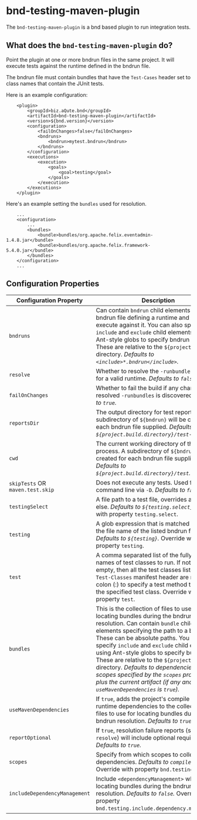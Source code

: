 # bnd-testing-maven-plugin

The `bnd-testing-maven-plugin` is a bnd based plugin to run integration tests.

## What does the `bnd-testing-maven-plugin` do?

Point the plugin at one or more bndrun files in the same project. It will execute tests against the
runtime defined in the bndrun file.

The bndrun file must contain bundles that have the `Test-Cases` header set to class names that
contain the JUnit tests.

Here is an example configuration:
```
    <plugin>
        <groupId>biz.aQute.bnd</groupId>
        <artifactId>bnd-testing-maven-plugin</artifactId>
        <version>${bnd.version}</version>
        <configuration>
            <failOnChanges>false</failOnChanges>
            <bndruns>
                <bndrun>mytest.bndrun</bndrun>
            </bndruns>
        </configuration>
        <executions>
            <execution>
                <goals>
                    <goal>testing</goal>
                </goals>
            </execution>
        </executions>
    </plugin>
```

Here's an example setting the `bundles` used for resolution.

```
    ...
    <configuration>
        ...
        <bundles>
            <bundle>bundles/org.apache.felix.eventadmin-1.4.8.jar</bundle>
            <bundle>bundles/org.apache.felix.framework-5.4.0.jar</bundle>
        </bundles>
    </configuration>
    ...
```

## Configuration Properties

|Configuration Property          | Description |
| ---                            | ---         |
|`bndruns`                       | Can contain `bndrun` child elements naming a bndrun file defining a runtime and tests to execute against it. You can also specify `include` and `exclude` child elements using Ant-style globs to specify bndrun files. These are relative to the `${project.basedir}` directory. _Defaults to `<include>*.bndrun</include>`._|
|`resolve`                       | Whether to resolve the `-runbundles` required for a valid runtime. _Defaults to `false`._|
|`failOnChanges`                 | Whether to fail the build if any change in the resolved `-runbundles` is discovered. _Defaults to `true`._|
|`reportsDir`                    | The output directory for test reports. A subdirectory of `${bndrun}` will be created for each bndrun file supplied. _Defaults to `${project.build.directory}/test-reports`._|
|`cwd`                           | The current working directory of the test process. A subdirectory of `${bndrun}` will be created for each bndrun file supplied. _Defaults to `${project.build.directory}/test`._|
|`skipTests` OR `maven.test.skip`| Does not execute any tests. Used from the command line via `-D`. _Defaults to `false`._|
|`testingSelect`                 | A file path to a test file, overrides anything else. _Defaults to `${testing.select}`._ Override with property `testing.select`.|
|`testing`                       | A glob expression that is matched against the file name of the listed bndrun files. _Defaults to `${testing}`._ Override with property `testing`.|
|`test`                          | A comma separated list of the fully qualified names of test classes to run. If not set, or empty, then all the test classes listed in the `Test-Classes` manifest header are run. Use a colon (:) to specify a test method to run on the specified test class. Override with property `test`.|
|`bundles`                       | This is the collection of files to use for locating bundles during the bndrun resolution. Can contain `bundle` child elements specifying the path to a bundle. These can be absolute paths. You can also specify `include` and `exclude` child elements using Ant-style globs to specify bundles. These are relative to the `${project.basedir}` directory. _Defaults to dependencies in the scopes specified by the `scopes` property, plus the current artifact (if any and `useMavenDependencies` is `true`)._ |
|`useMavenDependencies`          | If `true`, adds the project's compile and runtime dependencies to the collection of files to use for locating bundles during the bndrun resolution. _Defaults to `true`._|
|`reportOptional`                | If `true`, resolution failure reports (see `resolve`) will include optional requirements. _Defaults to `true`._|
|`scopes`                        | Specify from which scopes to collect dependencies. _Defaults to `compile, runtime`._ Override with property `bnd.testing.scopes`.|
|`includeDependencyManagement`   | Include `<dependencyManagement>` when locating bundles during the bndrun resolution. _Defaults to `false`._ Override with property `bnd.testing.include.dependency.management`.|
